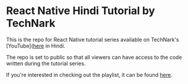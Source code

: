 # React Native Hindi Tutorial by TechNark

This is the repo for React Native tutorial series available on TechNark's [YouTube]([here](https://www.youtube.com/@OfficialTechNark) in Hindi.

The repo is set to public so that all viewers can have access to the code written during the tutorial series.

If you're interested in checking out the playlist, it can be found [here](https://www.youtube.com/playlist?list=PLAqyAHBmd4lMA3EZZm2L9uAD2EYT6eoTj).
